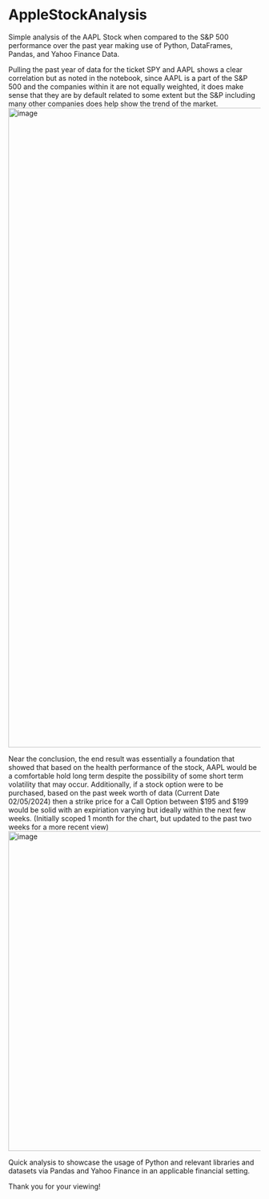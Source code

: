 # AppleStockAnalysis
Simple analysis of the AAPL Stock when compared to the S&amp;P 500 performance over the past year making use of Python, DataFrames, Pandas, and Yahoo Finance Data.

Pulling the past year of data for the ticket SPY and AAPL shows a clear correlation but as noted in the notebook, since AAPL is a part of the S&P 500 and the companies within it are not
equally weighted, it does make sense that they are by default related to some extent but the S&P including many other companies does help show the trend of the market.
<img width="1276" alt="image" src="https://github.com/dgarcia123/AppleStockAnalysis/assets/32852331/128ae264-1a69-4436-96f6-622f470d62f4">

Near the conclusion, the end result was essentially a foundation that showed that based on the health performance of the stock, AAPL would be a comfortable hold long term despite 
the possibility of some short term volatility that may occur. Additionally, if a stock option were to be purchased, based on the past week worth of data (Current Date 02/05/2024) then a strike price for a Call Option between $195 and $199 would be solid with an expiriation varying but ideally within the next few weeks. (Initially scoped 1 month for the chart, but updated to the past two weeks for a more recent view)
<img width="638" alt="image" src="https://github.com/dgarcia123/AppleStockAnalysis/assets/32852331/0ebb92b4-3074-43db-850b-fd451fe0f7f8">

Quick analysis to showcase the usage of Python and relevant libraries and datasets via Pandas and Yahoo Finance in an applicable financial setting.

Thank you for your viewing!
